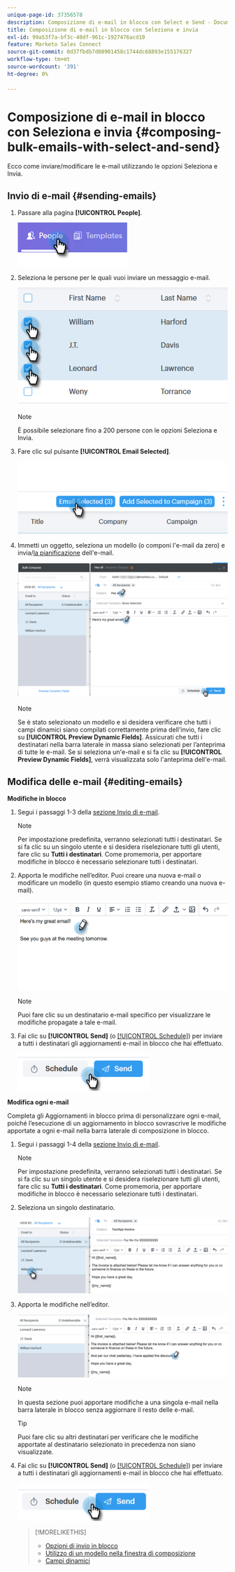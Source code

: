 ```yaml
---
unique-page-id: 37356578
description: Composizione di e-mail in blocco con Select e Send - Documenti Marketo - Documentazione del prodotto
title: Composizione di e-mail in blocco con Seleziona e invia
exl-id: 99a53f7a-bf3c-40df-961c-1927476acd10
feature: Marketo Sales Connect
source-git-commit: 0d37fbdb7d08901458c1744dc68893e155176327
workflow-type: tm+mt
source-wordcount: '391'
ht-degree: 0%

---
```


# Composizione di e-mail in blocco con Seleziona e invia {#composing-bulk-emails-with-select-and-send}

Ecco come inviare/modificare le e-mail utilizzando le opzioni Seleziona e Invia.

## Invio di e-mail {#sending-emails}

1. Passare alla pagina **[!UICONTROL People]**.

   ![](assets/one-2.png)

1. Seleziona le persone per le quali vuoi inviare un messaggio e-mail.

   ![](assets/two-2.png)

   >[!NOTE]
   >
   >È possibile selezionare fino a 200 persone con le opzioni Seleziona e Invia.

1. Fare clic sul pulsante **[!UICONTROL Email Selected]**.

   ![](assets/three-2.png)

1. Immetti un oggetto, seleziona un modello (o componi l&#39;e-mail da zero) e invia/[la pianificazione](/help/marketo/product-docs/marketo-sales-connect/email/using-the-compose-window/scheduling-an-email.md) dell&#39;e-mail.

   ![](assets/four-2.png)

   >[!NOTE]
   >
   >Se è stato selezionato un modello e si desidera verificare che tutti i campi dinamici siano compilati correttamente prima dell&#39;invio, fare clic su **[!UICONTROL Preview Dynamic Fields]**. Assicurati che tutti i destinatari nella barra laterale in massa siano selezionati per l’anteprima di tutte le e-mail. Se si seleziona un&#39;e-mail e si fa clic su **[!UICONTROL Preview Dynamic Fields]**, verrà visualizzata solo l&#39;anteprima dell&#39;e-mail.

## Modifica delle e-mail {#editing-emails}

**Modifiche in blocco**

1. Segui i passaggi 1-3 della [sezione Invio di e-mail](#sending-emails).

   >[!NOTE]
   >
   >Per impostazione predefinita, verranno selezionati tutti i destinatari. Se si fa clic su un singolo utente e si desidera riselezionare tutti gli utenti, fare clic su **Tutti i destinatari**. Come promemoria, per apportare modifiche in blocco è necessario selezionare tutti i destinatari.

1. Apporta le modifiche nell’editor. Puoi creare una nuova e-mail o modificare un modello (in questo esempio stiamo creando una nuova e-mail).

   ![](assets/bulk-three.png)

   >[!NOTE]
   >
   >Puoi fare clic su un destinatario e-mail specifico per visualizzare le modifiche propagate a tale e-mail.

1. Fai clic su **[!UICONTROL Send]** (o [[!UICONTROL Schedule]](/help/marketo/product-docs/marketo-sales-connect/email/using-the-compose-window/scheduling-an-email.md)) per inviare a tutti i destinatari gli aggiornamenti e-mail in blocco che hai effettuato.

   ![](assets/bulk-four.png)

**Modifica ogni e-mail**

Completa gli Aggiornamenti in blocco prima di personalizzare ogni e-mail, poiché l’esecuzione di un aggiornamento in blocco sovrascrive le modifiche apportate a ogni e-mail nella barra laterale di composizione in blocco.

1. Segui i passaggi 1-4 della [sezione Invio di e-mail](#sending-emails).

   >[!NOTE]
   >
   >Per impostazione predefinita, verranno selezionati tutti i destinatari. Se si fa clic su un singolo utente e si desidera riselezionare tutti gli utenti, fare clic su **Tutti i destinatari**. Come promemoria, per apportare modifiche in blocco è necessario selezionare tutti i destinatari.

1. Seleziona un singolo destinatario.

   ![](assets/each-two.png)

1. Apporta le modifiche nell’editor.

   ![](assets/each-three.png)

   >[!NOTE]
   >
   >In questa sezione puoi apportare modifiche a una singola e-mail nella barra laterale in blocco senza aggiornare il resto delle e-mail.

   >[!TIP]
   >
   >Puoi fare clic su altri destinatari per verificare che le modifiche apportate al destinatario selezionato in precedenza non siano visualizzate.

1. Fai clic su **[!UICONTROL Send]** (o [[!UICONTROL Schedule]](/help/marketo/product-docs/marketo-sales-connect/email/using-the-compose-window/scheduling-an-email.md)) per inviare a tutti i destinatari gli aggiornamenti e-mail in blocco che hai effettuato.

   ![](assets/each-four.png)

   >[!MORELIKETHIS]
   >
   >* [Opzioni di invio in blocco](/help/marketo/product-docs/marketo-sales-connect/email/using-the-compose-window/bulk-sending-options.md)
   >* [Utilizzo di un modello nella finestra di composizione](/help/marketo/product-docs/marketo-sales-connect/email/using-the-compose-window/using-a-template-in-the-compose-window.md)
   >* [Campi dinamici](/help/marketo/product-docs/marketo-sales-connect/templates/dynamic-fields/how-to-insert-dynamic-fields.md)
